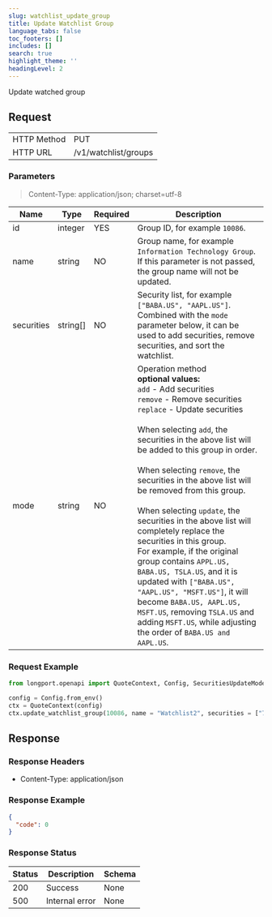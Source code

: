 ```yaml
---
slug: watchlist_update_group
title: Update Watchlist Group
language_tabs: false
toc_footers: []
includes: []
search: true
highlight_theme: ''
headingLevel: 2
---
```


Update watched group

<SDKLinks module="quote" klass="QuoteContext" method="update_watchlist_group" />

##

## Request

<table className="http-basic">
<tbody>
<tr><td className="http-basic-key">HTTP Method</td><td>PUT</td></tr>
<tr><td className="http-basic-key">HTTP URL</td><td>/v1/watchlist/groups</td></tr>
</tbody>
</table>

### Parameters

> Content-Type: application/json; charset=utf-8

| Name       | Type     | Required | Description                                                                                                                                                                                                                                                                                                                                                                                                                                                                                                                                                                                                                                                                                                                                                                     |
| ---------- | -------- | -------- | ------------------------------------------------------------------------------------------------------------------------------------------------------------------------------------------------------------------------------------------------------------------------------------------------------------------------------------------------------------------------------------------------------------------------------------------------------------------------------------------------------------------------------------------------------------------------------------------------------------------------------------------------------------------------------------------------------------------------------------------------------------------------------- |
| id         | integer  | YES      | Group ID, for example `10086`.                                                                                                                                                                                                                                                                                                                                                                                                                                                                                                                                                                                                                                                                                                                                                  |
| name       | string   | NO       | Group name, for example `Information Technology Group`. <br /> If this parameter is not passed, the group name will not be updated.                                                                                                                                                                                                                                                                                                                                                                                                                                                                                                                                                                                                                                             |
| securities | string[] | NO       | Security list, for example `["BABA.US", "AAPL.US"]`.<br /> Combined with the `mode` parameter below, it can be used to add securities, remove securities, and sort the watchlist.                                                                                                                                                                                                                                                                                                                                                                                                                                                                                                                                                                                               |
| mode       | string   | NO       | Operation method<br /> **optional values:**<br /> `add` - Add securities<br /> `remove` - Remove securities<br /> `replace` - Update securities<br /><br /> When selecting `add`, the securities in the above list will be added to this group in order.<br /><br /> When selecting `remove`, the securities in the above list will be removed from this group.<br /><br /> When selecting `update`, the securities in the above list will completely replace the securities in this group.<br /> For example, if the original group contains `APPL.US, BABA.US, TSLA.US`, and it is updated with `["BABA.US", "AAPL.US", "MSFT.US"]`, it will become `BABA.US, AAPL.US, MSFT.US`, removing `TSLA.US` and adding `MSFT.US`, while adjusting the order of `BABA.US and AAPL.US`. |

### Request Example

```python
from longport.openapi import QuoteContext, Config, SecuritiesUpdateMode

config = Config.from_env()
ctx = QuoteContext(config)
ctx.update_watchlist_group(10086, name = "Watchlist2", securities = ["700.HK", "AAPL.US"], SecuritiesUpdateMode.Replace)
```

## Response

### Response Headers

- Content-Type: application/json

### Response Example

```json
{
  "code": 0
}
```

### Response Status

| Status | Description    | Schema |
| ------ | -------------- | ------ |
| 200    | Success        | None   |
| 500    | Internal error | None   |

<aside className="success">
</aside>
